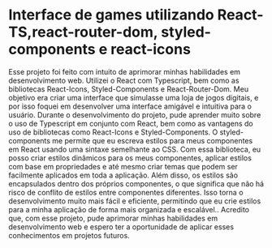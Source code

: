 # Interface de games utilizando React-TS,react-router-dom, styled-components e react-icons
Esse projeto foi feito com intuito de aprimorar minhas habilidades em desenvolvimento web. Utilizei o React com Typescript, bem como as bibliotecas React-Icons, Styled-Components e React-Router-Dom. Meu objetivo era criar uma interface que simulasse uma loja de jogos digitais, e por isso foquei em desenvolver uma interface amigável e intuitiva para o usuário.
Durante o desenvolvimento do projeto, pude aprender muito sobre o uso de Typescript em conjunto com React, bem como as vantagens do uso de bibliotecas como React-Icons e Styled-Components. O styled-components me permite que eu escreva estilos para meus componentes em React usando uma sintaxe semelhante ao CSS. Com essa biblioteca, eu posso criar estilos dinâmicos para os meus componentes, aplicar estilos com base em propriedades e até mesmo criar temas que podem ser facilmente aplicados em toda a aplicação. Além disso, os estilos são encapsulados dentro dos próprios componentes, o que significa que não há risco de conflito de estilos entre componentes diferentes. Isso torna o desenvolvimento muito mais fácil e eficiente, permitindo que eu crie estilos para a minha aplicação de forma mais organizada e escalável.. Acredito que, com esse projeto, pude aprimorar minhas habilidades em desenvolvimento web e espero ter a oportunidade de aplicar esses conhecimentos em projetos futuros.

